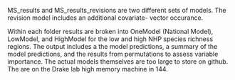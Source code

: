 MS_results and MS_results_revisions are two different sets of models. The revision model includes an additional covariate- vector occurance.

Within each folder results are broken into OneModel (National Model), LowModel, and HighModel for the low and high NHP species richness regions. The output includes a the model predictions, a summary of the model predictions, and the results from permutations to assess variable importance. The actual models themselves are too large to store on github. The are on the Drake lab high memory machine in 144.
